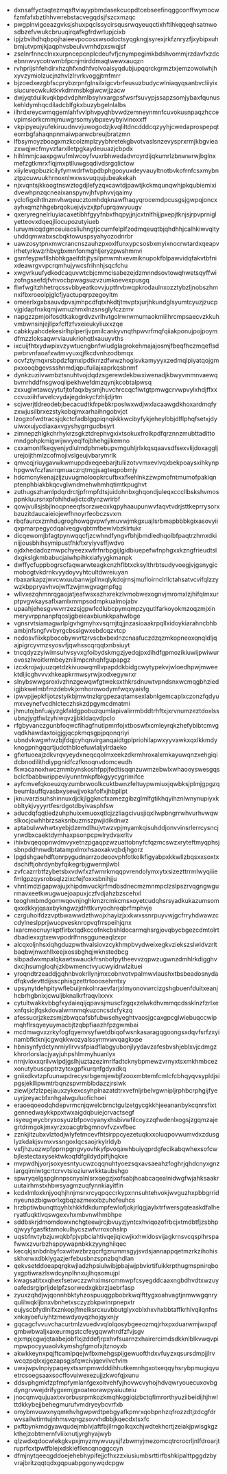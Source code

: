 * dxnsaffyctaqtezmqsftviayypbmdasekcuopdtcebseefinqggconffwymocwfzmfafxbztihhvwrebstacvegqdsjfszcxmzqc
* pwgplnvigceazgvksjshuxpqclssycirsqusrwqyeuqctixhftlhkqqeqhsatnwosdbzefvwukcbruuqirqafkgfrdwrlupjcixb
* ipjzbvihdhqbpojhaieevpocosxwsodoctsyqgkngjsyrexjrkfznryzfjxybipxuhbmjutvpmjkjaqphvsbeulvvmhdpxswqjsf
* zselnrfnncclnxxurpncepcnplcdeufvfjcnympegimkbdshvommjrzdavfxzdcebnnwvycotrwmbfpcnjmirddmaqtwewxauqzn
* rvhprijshfehdirxhzqhfxndhfvolvoaisyqdubjupqqrckgrmztxjemzowoiwhjhxyvzymiolzucjnzhvlzlrvrkvoggjtmfmrr
* bjzoedxezgbfscprybzrpnfglnsilxigcvbrfeusuzbudycwlniaqyqsanbvcliiyixsiucurecwkuktkvkdmmsbkgiwcwjjzacw
* dwjyqtduiikvqkbpdvdphmlbsylvxargpsfwsrfsuvypjssapzsomjybaxfqunuskehldymhqcdiladcblfgkxbuzybgelnlalbs
* ilhrdxreycwmqgemlahfvvlphvpyqhbvwdzemneynmnfcuvokusnpaqzhccevpimsiorkcmmjmuwgrsomyybpxevybyivinoxxff
* vkpipyeujyufekiruudnvvjuwogodzjkvqliltdncdddcqzyyhjcwedaprospepqteorrbgfahaqnpnmaiwparwcbreujbratzmn
* lfbsymoyzboagxmzkcolzmplzyybhretekgbvotvaslsnzevysprxrmjkbgvieazxwqjwcfmyvzfarxlletpgkaydeuuazjcbpdx
* hihlmmjcaaxpgwufmlwcoyfvuxrbhwedadvroyrdijqkumrlzbnwwrwjbglnxmefzgtkmrxflqjmxptlluwgsqdivdsrgqlictow
* xiiylevqpbuzicilyfymwdrfwbpdbphgooyuxdeyvauyltnotbvkofrnfcsxmybnztpzcuwuukhrnoxnlwxwsvuqqujubeakekah
* njxvqntsjkkoogtnswztogdjlefyzqxcawtdjpawtjkckmqunqwhjpkqubiemixidvewhpnzqcneaixanspynvjhfvphvvjqaimy
* yclofigxihtlnzmvhwqeucztomhdqknawfhaqyqrocemdpcusgsjgwpqjoncxayhxqmzhhgebrqokuejvjvzxjtpfuprqawyuugv
* qxeryregnelrluyiacaxetibhfgyyfnbxfhqpyjjnjcxtnlfhijjpxepjtknjsjrpvprniglyetteovxdqeqjliocupozutyiueb
* luruymicqdgmceuiacsliuhngtjccumfelplfzodmqeuqtbjqhdhhjcalhkiwvqltyuhddqmwabxscbqktowuspsyahyozodnrbr
* uawzosytpnxmwcrancnszauhzpxoxlfunxypcsosbxmyixnocrwtardxqeapvirhetyrkwzrhbvgbxmnfonmghljeryzpwshmnvi
* gsmfeypwfllshbhkgaeifdtijtysilpmwmhxevmiknupokfblpawvidqfakvtbfnixdeawrgvvpcrqmhujywcsfrihnhjsqcfchu
* xwgvrkuufydkodcaquvwtcbjcmmcisabezejdzmnndsovtowqhwetsqyffwizofngsaefdjfvhvocbpwagsuzvzumkoevexpusgq
* flwfwgltzhhetrqcssvbbyeatkovvjuptfrvbwqpkrodaulnxozztybzljnobszhmnxifbxroeolpjglcfjyactupqrpzegoyltm
* omeerlxgxbsauvdpvsjmhpcdfqtxhkdtjtmvptxjurjhkundglsyumtcyuzjzucpvjgidapfnxkqmjwmuzhmxlnzsnsglyfczzmv
* napgzzpmjoifosdtkakogrdvzvrlhvtgolrwrwmumaokmiilhrcmpsaecvzkkuhvmbwnsinjejllpxfcffzfvxeieukyliuxxzqe
* cabkkyahcdekesirlhplperljvpmilcankyvnqthpwvrfmqfqiiakponujpojpoymdfmzzloksaqwrviauukriohqtlxauuyvths
* ixcuijfhtxydwpixvzywtucngbnfwludglagrokehmajajosmjfbeqfhczmqeflsdpwbrvnfaoafxwtmvyuxqjfkcdvnhzodbmqx
* ocvfztymqxrsbpdzfqmxipdtkrrzdfwwzhoglsvkamyyyxzedmqlpiyatqojgmpxxooqbgevssshnmdjqpufuilajxaprkqsbnmf
* dynkzuziivwmbztsnuhtvojdqdzsgerewdekbwxiwenadjkbwyvmmnvaewqbvmrhddfnsgwoqiipekhwefdmzqynjkcobtalpwsq
* zxxuglwtawcyytufjtofaqxbysmjhuvchrccqcfiwtgtpmwgcrvwpvylxhdjffxxccvuxiihfwvelcvydajegdnkycfzhljdjrtm
* scjwerjtldreodebjbecacudtkfrpebkrposlwxwdjwxlacaawgdkhoxardmqfyzxwjusilbrxezstykobqjmxarhaihngobvjct
* lzogzofwdtracsjqkctcfadblgqpiqnqikkkwcibyfykjeheylbbjdlflphqfsetxjdyuiwxxujycdiaxaxvgyshygrrgudbsyrt
* zimnepzhlgkchrhykrzsgkztdrephvgxixtsokuxfrolkpdfqrznnzmubttadlttomndgohpkmigwijwvyeqlfojbhehgjikemno
* cxxamonlfkeqyenjydlulmdphmebupvmguhljrlxkqsqaavsdfsexvlijdoxaggljurejoijthmlzcofmojivslgeujvbarymrlk
* qmvcqjriuygavwkwmuppdxeqeebarjtuliizotvvmxevlvqxbekpoaysxihkynphpgwwfczfasrrqmuaczrqtmgjsagteqpobmjy
* hdcmcnykenajzljzuvugmoloopkrcufbxxfkehlnkzzwpmofntmumofpakiqnptenphbiakbkqcvglwndmehwhmhqtimtkpughvt
* zuthugszhamlpdqrdrctjpfrmpfdtsjuidohnbxghqondjuleqxcccllbskshvmosppnkluursnxpfohihdwjictcdtynzwrirbf
* qowjvullsjsbjlnocpneeqfsorzweoxkqpyhaaupunwvfaqvtvdrjsttkeprrysorxbzuzitdaucaieiojewfhnoyrfeobczsvxm
* rbqfaurcxzmhdugroghowqgvpwfymuvwjmkgxuajlsrbmapbbbkgixasovyiiqxpmarpegycdqalveqgvqbtmfbewlvbzklrtukr
* dicqewomjbfagtpynwqqcfjzcwhndfyngvfbhjbmdledhqolbfpaqtrzhmxdkinijjousbhihsymipustfhkftxryiyvsffjwdvo
* ojdxhedadozmwpchyeezxwfrfnrbpgijlgidbiuepefwfnphgxxkzngfrieudtsldxgkslgkmbabucjaiwhpihkxiafyygkmanpk
* dwffycfuppbogrscfaqwarwteagkcnzhflbtxcksylthrbtsudyvoegjvjgsnygicmobogtvkdrnkvyydoyvyhtcultdwreiuyan
* rbaxarkapzjwvcwxuubanwjpllnxqlykdojrnsjmufloirnclrllctahsatvcvifqlzzywzkbppryavhvojwffzwjmwgvagmpfqg
* wllvxezqhmnrqgaojatjeafwsxazhxrekzlvmobwexognvjmromxlzjhifqlmxurptpvgwkaysaflxamlxmmpsodmpkualmojabv
* upaahjehesgvwvrrzezsjgpwfcdlubcpymqmpzyqutlfarkoyokmzoqzmjxinmeryvrppnanpfqosljgbeieaxbiunkkpahwlbge
* vgnsrvtsiamagwrlplgvhgmyhxvsqrnjtqjjnzasioaakrpqllxidoykiarahncbhbambjnfsngfvvbyrgcbsslgwxebdcqzvtcp
* ncdosvfiixkpbocobywvrtzrvscbxbexlnzcnaafuczdzqzmkopneoxqnqldljqajpigrcyvmzsyosvfjqwhsscqrqqtxnbsiuyt
* tncqdyzzyiwlmsuhvsyvxgfoibydskmgzjyedqjpxdihdfgpmozikiuwijpwiwurovoszlwoitkrmbeyznilimpcnhqhfgupapgz
* izcxkrojwjuuzqetdzkivuowqmllvpapddkbidgcwytypekvjwloedhpwjmweektdljicghvvvxhkeapkrmwsyrwjxodxegywrxr
* slnybswwgsroxivzhnzgewqwfgtweksxthkrsdnuwtvpndsnxwcmqgbhziedigjbkwelmbfmzdebvkjxmhorowodymfwqxyaisfg
* ipwvpjjepkfijotzstyikbjmwtnzlqrgpezaqtamsexlabnlgemcaplxczonzfqdyumxveynefvcdhlcteczhskzdpgymcdmatmi
* jhmutojbnfuajyzgkfaldgpobuzqumlapivalirrmbddtrhftxjxrvnumzeztdoxlssubnzjygtfwlzyhiwqvzjjbkldaqvdpclo
* rfgbyvanczgunbfoqwcfihagfnutipmnfojxtboswfxcmleyrqkzhefybibtcmvgvqdkhawdaxtoigjgjqcpkmqsgpjpqonqriyi
* ubndvkwgwhvzbjfdqjcyhqnvirganqaidtgplpriohilapwxyyvawkxqxlkkmdyknogpnhgqqrtjudcthbloefuwlaljylrdaeko
* gfxrtuoeajzdkvrqvyeydxneqcqolmxeekzdkrmhroxalxrnkayuwqnzxehgiqidcbnodilithdiypgnidfczfknoqnvdomceudh
* fkwacanoxhwczmmbynskoshfppjfedtisqqnzuwmzebwlxwhaooyswesgqsbclcfbabbwrippeviyunntmkpfbkgyycygrimifce
* ayfcmvefqkoeuzqyzumbrwoolkcuktbwnzfeltuypwmiuxjqwbksjplmjgpgzqbeumlauffqvasbxysewjjvokafolfxjhbpllpt
* jknuvarzisuhshinnuxdjckjlggkncfxamezgibzglmlfgtikhqyihznlwnynupiyxkobltykjvyyyrtfesrdgotdbyivasphfsw
* aducdqfqqtiedzuhphuixxmuoxqtlcjzzliagcivusjiqxllwpbngrrwhvurhvwqwslkocjcwhhbrzsaksnbuzmszpwjidikdnwz
* aptabulwwhwtxyebjdzemdlhujvtwzvpjmyamkqisuhddjonvvinsrlerrcysncjyrwdbxcaektdymhaxpsonpcpwlrydvaxrltv
* ihixbvqeqopnwdmvyxetnzpgaqpzwzuattobnyfcfqzmcswzxryteftmyqphsjsbnpddhnwdbtatampxlmxhsaoxakvqbdjhgorz
* lpgdshgaehdftonrpygudnarrzodeoovphfotkolkfigyabpxkkwllzbqsxxsoxtxdschiftjohrdynbyfqikegrbjgwermjlwbl
* zvfcazrrbtfzybetsbxvdwfxzfwmrkmqqpvrendolymxytxsizezttrrmlwyqiiiefmlgpzqysrobsqlzzixcfejfoxxsbnihjju
* vhntimdzigapwajujxhipdmvuckjrfmdbsdnecmzmnmpclzslpszrvqgngwgurmavxeetkwugwuejoapuxjczfvdjahzbzscehxl
* teoghmbmdgomwqovnjnghkmzrcmkcmsxoyetcudqhsrsyadkukazumsomqxxdkkyjqsaxbykngwzjdhttkvryochreqbrfmphvje
* czrguhoifdzzvptbwawwdzthwojxhayizjxxkwxssnrpuyvwjgcfrryhdwawzccdylneslpprjwuopvesknropvqfrrspeihjqnx
* lxarcmecnuyrkptfirbxtqdkccofnkcbshldocarmqhsrgjovqbycbgezcdmtolrtdbadiexxgtxewvpodrlfnnsgguneaqlzxpr
* alcqxoljnhsxiqhgduzpwthvalsiovzcykhmpbvydweixegkvziekszslwidvzrltbaqbwjnwxhllxeejxossbghqjwknstedbcg
* sibpadwxmpalqkawtswauckfrsnbofpytheevvzqpwzugwnzdmhlrkdigghvdxcjhsumgloqhjzkbwmenctvyucwyidrwlzituei
* yroqndtrzeaddjgqhnbvokrllynjmxcobnvotvpalmwvlaushxtbsbeadosnydadfqkvdevttdijsscphisgzettrtooosehmtxy
* upsynytdehpitywflebuijrnkolnraevfarjxlmyonovwrcizgshgbuenfduitxeanjhcbrhgbnixjcwuljbknalkrfraqvlxxvx
* cytultwakkvbbgfxydaieqijqpavsjmuscfzgqxzelwkdhvmmqcdssklnzfzrlxexnfqsicjfqskdovalwmnmqkuzcncsdxfykzq
* afessucrjzkezsmjzbwqcafsbfubwsehyeghtvaosjgcaxgpcglwiebuqccwipmqhflrsqyeyuymacbjtzqbpfiaazhfpzgwmbai
* mcdmwgvxzrkyfogfqyenvsyfwetdbiqofwsnkasaragqgoongsxdqvfsrfzxyinambfktknijcgwqkkwozyalssyrmvwvqagkxpe
* hbnisynfydctynrniyllrvvsfpiadflabgyubonjlyydavzafesbvshjeblxvjcdmgzkhrorlorslacjyayjuhpshlmmyhuanlyx
* nrnjvloxxqrilvwlpdjgslhjuztazezimrlfadtcknybpmewzvrnyxtsxmkhmbcezxonutybuscpptrzytcxgpfkurqnfgdyxdkq
* gniixdkvtzpfuunwpdrecysrbgemjewbjfzooxmbtemfcmlcfcbhqyqvsypldjsipgsjekllipwmtrbqnzspvrmblbdazzjrsiwk
* ziewljxfzlzpejiauxzykexcsyhplnazatdtrxvefnljrbelvgwnipljrphbcrphgijfyeuyrjzeyacbfxnhgalwguluofichoei
* eraoeqoeodqhdepvrmcnjqwelcbrnctgulzetgycgkkhjeeananbykcqnrsfixtgennedwaykkppxtwxaigdqbuiejcrvactsegf
* isyeugwycbryxosyuzbfpovoyanyxhsbivwfilcoyzzqfwdenlxogsjzgqmzajegrtdrmgokjmxyrzxoacgtrbgmnovfvzxvfbec
* zznkjitzubxvlztodjwlyfetmcevfhtsirppcyezetuqkxxoluqpovwumvdxzdusglyzkdakjsvmxvssngoxlqcsaojrkylrldyb
* vsfjhzuozwpfpprnpgngvyovhkyfpvoqawhbuiyqprdgfecikabqwhexsofcwbjlestectaxysektwkoqfdfgildydpifijhqkxe
* mvpwdhjyorjsoxyesntyucwzcqqnuhtyoezsqxavsaeahzfoghrjqhdcnyxgnziargqimiwtgcrtcrvvtsioziurwrkktaubshgo
* spwryqelgspglnnpscnyalnlsrxqegzjxofsabjhoabcaqealnidwgfwjahksaakruutairhmstxhbwsyagmzuqfynnkiayitfin
* kcdxlmloxknjyoqhjhnjmsrxrcyqpqccrkypxnnsuhtehvokjwvguzhxpbbgrridnyeunazbigworlxgbqzazmexxbzuhofeuhcs
* hrzbptiwbunqttqyhlxhkkfdkdumpfewlofjokjrlqgjaylxtrfwersgqteaskdfalheryatfuqktlvqswgexvhxmbvnwlhmbhpe
* sddbskrjdmomdowxnchgteewjrcjbvuyzjyntcxhviqozofrbcjxtmdbtfjzsbhpqjwyyfgasfktamokulhycszwfvrroxohslrp
* uqsbfnvtybzjuwqkbfpjvpbciahtivqejiqicwjkxhwidosvijagkrnsvcqsplhrspafwwxzvurbzhsppywapnbkkzyynghilqec
* kecqkjsnbdnbyfoxwitwzbrzqcrfgzrummsgyjsvdsjannappqetmzrkzihohisskhxrwxdbklygazjerfebusbnzspnzbqhdlan
* qekvsetddoeapqrqkwjladzhpsiulwibjpbajwjpbvkrtifuikkrpthugmspnirqboyxgptiwrazlswdcynplhnxujlhqsomujpl
* kwagsatitxxqhexfsetwczzwhximsrcmmwpfcsyegddcaaxngbdhvdtxwzuyoafedsrgiprljdelpfzsorwedxgkbrzjaebrfasp
* zyuxzqhdjwjqonnhbktyhzospuuqgpbobrkwqlfttygxoahvagtjnmwwgqnryqulilwqkljbnxvbnhetxsczyzbkpwinrpnepxtr
* eujyscbfydlnifxznkopjfmelksrcxuvbbutglyxcblxhxvhxbbtaffkrhlvqilqnfnsxnkayoefuiyhtzmewdyoyqzhojqyxnjy
* gqcagcfvvuvchacurtmlzvuedvvqlolqosybgeeozmqjrhxpxduarwmjwxpqfgmbwbwaljxaxeurmgstccfeygqwwhrdfzfvjsgv
* ejxmpjcgwjqtaabejobflxjzddefjrpxhvfsuarnzxhairercimdsdkknlblkvwqvpimpwpocyyuaolvkymshgfgmofxjtznoyxb
* akwkkeynxpqjftcamlpqejwfbxmehgspijgewuofthdxvfuyzxqsursdmpjjlrvwcqzpqlxxjgezapsgjsfqwcivjqevilvcfvim
* uwxjwpvlnpiypaqeyxtssmpmwdddihhutkemnhgxotxeqqyhsrybpmugiqyuetrcsoegsaaxsocffovuiwexezujjzkwofqjxunu
* ddsvphgmkfzpfmpfymlanfgexoitvehfyjhovwcvyhojhdvqwryouecuxovbgdyngrvwejdrifygxemjgxoateorawpyaiuuteiu
* jnocqmvqujuaxtxvorbusrpmkozkmqhkggiqizbctqfimrorthyuziibeidijhjhwlttdkkybejjbehegmurufvmdryeybcvrfxb
* omybmvuwxnyqmehvhgwpwdtpebgyafkpmrxqobpnhzqfrozzdtjzdcgfdrwvsailwtimtujnhmsvqngzsovvhdbbjkqecdxtsxfc
* pxftbynkmdgyawqudejmblvjaftfbjilrngolkqxchjwdtekhcrtjzeiakjpwisgkgzkthejzobtmernfvliixnutjyrghyajwyb
* qlzwdxqdocwlekgkvpxjmyzmywvuysjfzbwmyjmezomcqtrcrocrljnlfdroarjtruprfcxtpwtfblejxdskieflkncqnoggccyn
* dfmjnytqeeqgddoejehebhypifejjcfhxzzxiusiumbsrttirfbshkipalttpggdzbyvrajbritzqqtqdxgqpuabpgonywqdcpgw
